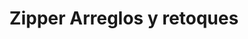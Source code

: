 ---
title: "Zipper Arreglos y retoques"
url: /valdepenas/zipper-arreglos-y-retoques/
shop: Wäscherei
---